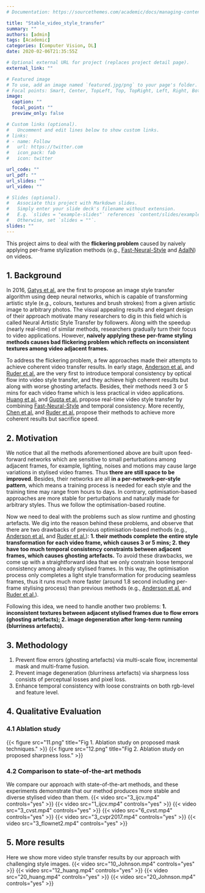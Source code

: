 ```yaml
---
# Documentation: https://sourcethemes.com/academic/docs/managing-content/

title: "Stable_video_style_transfer"
summary: ""
authors: [admin]
tags: [Academic]
categories: [Computer Vision, DL]
date: 2020-02-06T21:35:55Z

# Optional external URL for project (replaces project detail page).
external_link: ""

# Featured image
# To use, add an image named `featured.jpg/png` to your page's folder.
# Focal points: Smart, Center, TopLeft, Top, TopRight, Left, Right, BottomLeft, Bottom, BottomRight.
image:
  caption: ""
  focal_point: ""
  preview_only: false

# Custom links (optional).
#   Uncomment and edit lines below to show custom links.
# links:
# - name: Follow
#   url: https://twitter.com
#   icon_pack: fab
#   icon: twitter

url_code: ""
url_pdf: ""
url_slides: ""
url_video: ""

# Slides (optional).
#   Associate this project with Markdown slides.
#   Simply enter your slide deck's filename without extension.
#   E.g. `slides = "example-slides"` references `content/slides/example-slides.md`.
#   Otherwise, set `slides = ""`.
slides: ""
---
```

This project aims to deal with the **flickering problem** caused by naively applying per-frame stylization methods (e.g., [Fast-Neural-Style](http://svl.stanford.edu/assets/papers/JohnsonECCV16.pdf) and [AdaIN](https://arxiv.org/pdf/1703.06868.pdf)) on videos.

## 1. Background
In 2016, [Gatys et al.](https://www.cv-foundation.org/openaccess/content_cvpr_2016/papers/Gatys_Image_Style_Transfer_CVPR_2016_paper.pdf) are the first to propose an image style transfer algorithm using deep neural networks, which is capable of transforming artistic style (e.g., colours, textures and brush strokes) from a given artistic image to arbitrary photos. The visual appealing results and elegant design of their approach motivate many researchers to dig in this field which is called Neural Artistic Style Transfer by followers. Along with the speedup (nearly real-time) of similar methods, researchers gradually turn their focus to video applications. However, **naively applying these per-frame styling methods causes bad flickering problem which reflects on inconsistent textures among video adjacent frames.**

To address the flickering problem, a few approaches made their attempts to achieve coherent video transfer results. In early stage, [Anderson et al.](https://arxiv.org/pdf/1605.08153.pdf) and [Ruder et al.](https://arxiv.org/pdf/1604.08610.pdf) are the very first to introduce temporal consistency by optical flow into video style transfer, and they achieve high coherent results but along with worse ghosting artefacts. Besides, their methods need 3 or 5 mins for each video frame which is less practical in video applications. [Huang et al.](http://openaccess.thecvf.com/content_cvpr_2017/papers/Huang_Real-Time_Neural_Style_CVPR_2017_paper.pdf) and [Gupta et al.](http://openaccess.thecvf.com/content_ICCV_2017/papers/Gupta_Characterizing_and_Improving_ICCV_2017_paper.pdf) propose real-time video style transfer by combining [Fast-Neural-Style](http://svl.stanford.edu/assets/papers/JohnsonECCV16.pdf) and temporal consistency. More recently, [Chen et al.](https://arxiv.org/pdf/1703.09211.pdf) and [Ruder et al.](https://arxiv.org/pdf/1708.04538.pdf) propose their methods to achieve more coherent results but sacrifice speed.

## 2. Motivation
We notice that all the methods aforementioned above are built upon feed-forward networks which are sensitive to small perturbations among adjacent frames, for example, lighting, noises and motions may cause large variations in stylised video frames. Thus **there are still space to be improved**. Besides, their networks are all **in a per-network-per-style pattern**, which means a training process is needed for each style and the training time may range from hours to days. In contrary, optimisation-based approaches are more stable for perturbations and naturally made for arbitrary styles. Thus we follow the optimisation-based routine.

Now we need to deal with the problems such as slow runtime and ghosting artefacts. We dig into the reason behind these problems, and observe that there are two drawbacks of previous optimisation-based methods (e.g., [Anderson et al.](https://arxiv.org/pdf/1605.08153.pdf) and [Ruder et al.](https://arxiv.org/pdf/1604.08610.pdf)): **1. their methods complete the entire style transformation for each video frame, which causes 3 or 5 mins; 2. they have too much temporal consistency constraints between adjacent frames, which causes ghosting artefacts.** To avoid these drawbacks, we come up with a straightforward idea that we only constrain loose temporal consistency among already stylised frames. In this way, the optimisation process only completes a light style transformation for producing seamless frames, thus it runs much more faster (around 1.8 second including per-frame stylising process) than previous methods (e.g., [Anderson et al.](https://arxiv.org/pdf/1605.08153.pdf) and [Ruder et al.](https://arxiv.org/pdf/1604.08610.pdf)).

Following this idea, we need to handle another two problems: **1. inconsistent textures between adjacent stylised frames due to flow errors (ghosting artefacts); 2. image degeneration after long-term running (blurriness artefacts).**
## 3. Methodology
1. Prevent flow errors (ghosting artefacts) via multi-scale flow, incremental mask and multi-frame fusion.
2. Prevent image degeneration (blurriness artefacts) via sharpness loss consists of perceptual losses and pixel loss.
3. Enhance temporal consistency with loose constraints on both rgb-level and feature level.
## 4. Qualitative Evaluation
### 4.1 Ablation study
{{< figure src="11.png" title="Fig 1. Ablation study on proposed mask techniques." >}}
{{< figure src="12.png" title="Fig 2. Ablation study on proposed sharpness loss." >}}
### 4.2 Comparison to state-of-the-art methods
We compare our approach with state-of-the-art methods, and these experiments demonstrate that our method produces more stable and diverse stylised video than them.
{{< video src="3_ijcv.mp4" controls="yes" >}}
{{< video src="1_ijcv.mp4" controls="yes" >}}
{{< video src="3_cvst.mp4" controls="yes" >}}
{{< video src="6_cvst.mp4" controls="yes" >}}
{{< video src="3_cvpr2017.mp4" controls="yes" >}}
{{< video src="3_flownet2.mp4" controls="yes" >}}
## 5. More results
Here we show more video style transfer results by our approach with challenging style images.
{{< video src="10_Johnson.mp4" controls="yes" >}}
{{< video src="12_huang.mp4" controls="yes" >}}
{{< video src="20_huang.mp4" controls="yes" >}}
{{< video src="20_Johnson.mp4" controls="yes" >}}
